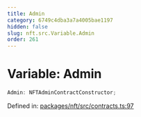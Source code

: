 ```yaml
---
title: Admin
category: 6749c4dba3a7a4005bae1197
hidden: false
slug: nft.src.Variable.Admin
order: 261
---
```


# Variable: Admin

```ts
Admin: NFTAdminContractConstructor;
```

Defined in: [packages/nft/src/contracts.ts:97](https://github.com/zkcloudworker/minatokens-lib/blob/main/packages/nft/src/contracts.ts#L97)
